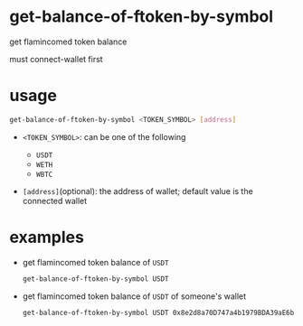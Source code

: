 # get-balance-of-ftoken-by-symbol

get flamincomed token balance

must connect-wallet first

# usage

```sh
get-balance-of-ftoken-by-symbol <TOKEN_SYMBOL> [address]
```

- `<TOKEN_SYMBOL>`: can be one of the following
    - `USDT`
    - `WETH`
    - `WBTC`
    
- `[address]`(optional): the address of wallet; default value is the connected wallet

# examples

- get flamincomed token balance of `USDT`

    ```sh
    get-balance-of-ftoken-by-symbol USDT 
    ```

- get flamincomed token balance of `USDT` of someone's wallet

    ```sh
    get-balance-of-ftoken-by-symbol USDT 0x8e2d8a70D747a4b1979BDA39aE6b3260F77b0e23(this is an invalid address,for reference only )
    ```

